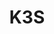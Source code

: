 ---
title: K3S
categories:
  - other
docs:
  - id: java
    url: https://java.testcontainers.org/modules/k3s/
    example: |
      ```java
      var k3s = new K3sContainer(DockerImageName.parse("rancher/k3s:v1.21.3-k3s1"));
      k3s.start();
      ```
  - id: go
    url: https://golang.testcontainers.org/modules/k3s/
    example: |
      ```go
      k3sContainer, err := k3s.RunContainer(ctx, testcontainers.WithImage("rancher/k3s:v1.27.1-k3s1"))
      ```
  - id: dotnet
    url: https://www.nuget.org/packages/Testcontainers.K3s
    example: |
      ```csharp
      var k3sConainter = new K3sBuilder()
        .WithImage("rancher/k3s:v1.26.2-k3s1")
        .Build();
      await k3sConainter.StartAsync();
      ```
description: |
  K3s is a highly available, certified Kubernetes distribution designed for production workloads in unattended, resource-constrained, remote locations or inside IoT appliances.
---